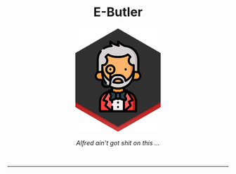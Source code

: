 <h1 align="center">E-Butler</h1>
<p align="center">
    <img width="200" src="https://github.com/SABERGLOW/E-Butler/blob/main/ebutler-logo.png" alt="E-Butler logo">
</p>
<p align="center"> <em>Alfred ain't got shit on this ... </em></p>

<p>&nbsp;</p>

  ---
